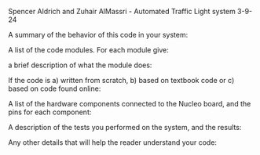 
Spencer Aldrich and Zuhair AlMassri - Automated Traffic Light system
3-9-24


A summary of the behavior of this code in your system:


A list of the code modules. For each module give:


a brief description of what the module does:


If the code is a) written from scratch, b) based on textbook code or c) based on code found online:


A list of the hardware components connected to the Nucleo board, and the pins for each component:


A description of the tests you performed on the system, and the results:


Any other details that will help the reader understand your code:
